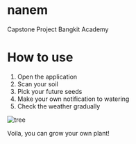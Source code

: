 # nanem
Capstone Project Bangkit Academy

# How to use
1. Open the application
2. Scan your soil
3. Pick your future seeds
4. Make your own notification to watering
5. Check the weather gradually

![tree](https://user-images.githubusercontent.com/74973390/120377712-b0215180-c347-11eb-9143-481323a402e8.gif)

Voila, you can grow your own plant!
